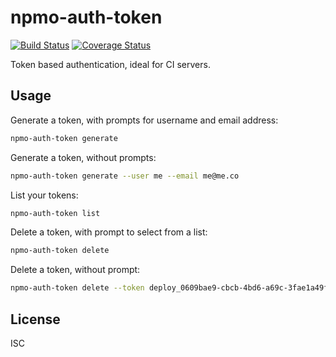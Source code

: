 # npmo-auth-token

[![Build Status](https://travis-ci.org/npm/npmo-auth-token.svg)](https://travis-ci.org/npm/npmo-auth-token)
[![Coverage Status](https://coveralls.io/repos/npm/npmo-auth-token/badge.svg?branch=master)](https://coveralls.io/r/npmm/npmo-auth-token?branch=master)

Token based authentication, ideal for CI servers.

## Usage

Generate a token, with prompts for username and email address:

```sh
npmo-auth-token generate
```

Generate a token, without prompts:

```sh
npmo-auth-token generate --user me --email me@me.co
```

List your tokens:

```sh
npmo-auth-token list
```

Delete a token, with prompt to select from a list:

```sh
npmo-auth-token delete
```

Delete a token, without prompt:

```sh
npmo-auth-token delete --token deploy_0609bae9-cbcb-4bd6-a69c-3fae1a49fabd
```

## License

ISC
